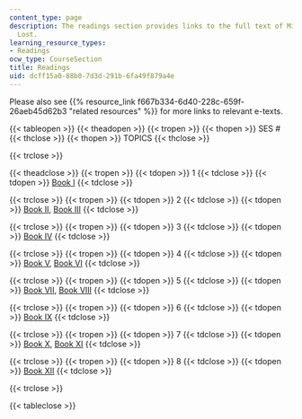 ```yaml
---
content_type: page
description: The readings section provides links to the full text of Milton's Paradise
  Lost.
learning_resource_types:
- Readings
ocw_type: CourseSection
title: Readings
uid: dcff15a0-88b0-7d3d-291b-6fa49f879a4e
---
```


Please also see {{% resource_link f667b334-6d40-228c-659f-26aeb45d62b3 "related resources" %}} for more links to relevant e-texts.

{{< tableopen >}}
{{< theadopen >}}
{{< tropen >}}
{{< thopen >}}
SES #
{{< thclose >}}
{{< thopen >}}
TOPICS
{{< thclose >}}

{{< trclose >}}

{{< theadclose >}}
{{< tropen >}}
{{< tdopen >}}
1
{{< tdclose >}}
{{< tdopen >}}
[Book I](http://www.dartmouth.edu/~milton/reading_room/pl/book_1/index.shtml)
{{< tdclose >}}

{{< trclose >}}
{{< tropen >}}
{{< tdopen >}}
2
{{< tdclose >}}
{{< tdopen >}}
[Book II](http://www.dartmouth.edu/~milton/reading_room/pl/book_2/index.shtml), [Book III](http://www.dartmouth.edu/~milton/reading_room/pl/book_3/index.shtml)
{{< tdclose >}}

{{< trclose >}}
{{< tropen >}}
{{< tdopen >}}
3
{{< tdclose >}}
{{< tdopen >}}
[Book IV](http://www.dartmouth.edu/~milton/reading_room/pl/book_4/index.shtml)
{{< tdclose >}}

{{< trclose >}}
{{< tropen >}}
{{< tdopen >}}
4
{{< tdclose >}}
{{< tdopen >}}
[Book V](http://www.dartmouth.edu/~milton/reading_room/pl/book_5/index.shtml), [Book VI](http://www.dartmouth.edu/~milton/reading_room/pl/book_6/index.shtml)
{{< tdclose >}}

{{< trclose >}}
{{< tropen >}}
{{< tdopen >}}
5
{{< tdclose >}}
{{< tdopen >}}
[Book VII](http://www.dartmouth.edu/~milton/reading_room/pl/book_7/index.shtml), [Book VIII](http://www.dartmouth.edu/~milton/reading_room/pl/book_8/index.shtml)
{{< tdclose >}}

{{< trclose >}}
{{< tropen >}}
{{< tdopen >}}
6
{{< tdclose >}}
{{< tdopen >}}
[Book IX](http://www.dartmouth.edu/~milton/reading_room/pl/book_9/index.shtml)
{{< tdclose >}}

{{< trclose >}}
{{< tropen >}}
{{< tdopen >}}
7
{{< tdclose >}}
{{< tdopen >}}
[Book X](http://www.dartmouth.edu/~milton/reading_room/pl/book_10/index.shtml), [Book XI](http://www.dartmouth.edu/~milton/reading_room/pl/book_11/index.shtml)
{{< tdclose >}}

{{< trclose >}}
{{< tropen >}}
{{< tdopen >}}
8
{{< tdclose >}}
{{< tdopen >}}
[Book XII](http://www.dartmouth.edu/~milton/reading_room/pl/book_12/index.shtml)
{{< tdclose >}}

{{< trclose >}}

{{< tableclose >}}